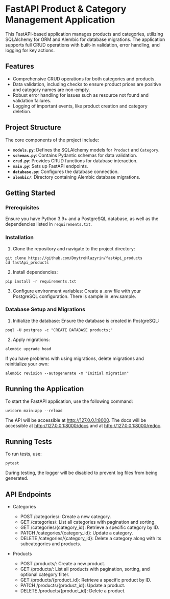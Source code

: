 # FastAPI Product & Category Management Application

This FastAPI-based application manages products and categories, utilizing SQLAlchemy for ORM and Alembic for database migrations. 
The application supports full CRUD operations with built-in validation, error handling, and logging for key actions.

## Features

- Comprehensive CRUD operations for both categories and products.
- Data validation, including checks to ensure product prices are positive and category names are non-empty.
- Robust error handling for issues such as resource not found and validation failures.
- Logging of important events, like product creation and category deletion.

## Project Structure

The core components of the project include:

- **`models.py`**: Defines the SQLAlchemy models for `Product` and `Category`.
- **`schemas.py`**: Contains Pydantic schemas for data validation.
- **`crud.py`**: Provides CRUD functions for database interaction.
- **`main.py`**: Sets up FastAPI endpoints.
- **`database.py`**: Configures the database connection.
- **`alembic/`**: Directory containing Alembic database migrations.

## Getting Started

### Prerequisites

Ensure you have Python 3.9+ and a PostgreSQL database, as well as the dependencies listed in `requirements.txt`.

### Installation

1. Clone the repository and navigate to the project directory:

```shell
git clone https://github.com/DmytroHlazyrin/fastApi_products
cd fastApi_products
```

2. Install dependencies:

```shell
pip install -r requirements.txt
```
3. Configure environment variables: Create a .env file with your PostgreSQL configuration. There is sample in .env.sample.

### Database Setup and Migrations

1. Initialize the database: Ensure the database is created in PostgreSQL:
```shell
psql -U postgres -c "CREATE DATABASE products;"
```

2. Apply migrations:
```shell
alembic upgrade head
```

If you have problems with using migrations, delete migrations and reinitialize your own:
```shell
alembic revision --autogenerate -m "Initial migration"
```

## Running the Application
To start the FastAPI application, use the following command:
```shell
uvicorn main:app --reload
```
The API will be accessible at http://127.0.0.1:8000.
The docs will be accessible at http://127.0.0.1:8000/docs and at http://127.0.0.1:8000/redoc.

## Running Tests
To run tests, use:
```shell
pytest
```
During testing, the logger will be disabled to prevent log files from being generated.

## API Endpoints
* Categories

    * POST /categories/: Create a new category.
    * GET /categories/: List all categories with pagination and sorting.
    * GET /categories/{category_id}: Retrieve a specific category by ID.
    * PATCH /categories/{category_id}: Update a category.
    * DELETE /categories/{category_id}: Delete a category along with its subcategories and products.

* Products

    * POST /products/: Create a new product.
    * GET /products/: List all products with pagination, sorting, and optional category filter.
    * GET /products/{product_id}: Retrieve a specific product by ID.
    * PATCH /products/{product_id}: Update a product.
    * DELETE /products/{product_id}: Delete a product.
